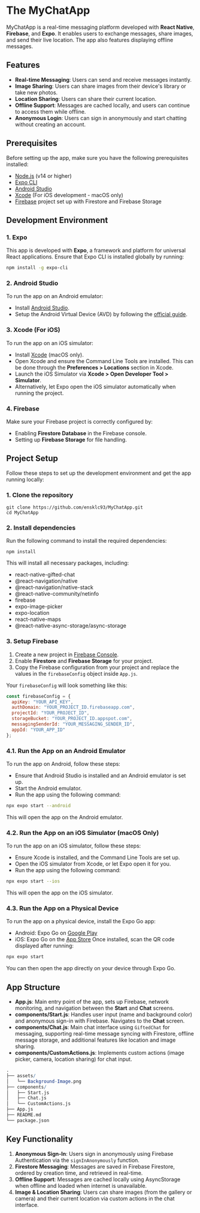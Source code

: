 # The MyChatApp
MyChatApp is a real-time messaging platform developed with **React Native**, **Firebase**, and **Expo**. It enables users to exchange messages, share images, and send their live location. The app also features displaying offline messages.

## Features

- **Real-time Messaging**: Users can send and receive messages instantly.
- **Image Sharing**: Users can share images from their device's library or take new photos.
- **Location Sharing**: Users can share their current location.
- **Offline Support**: Messages are cached locally, and users can continue to access them while offline.
- **Anonymous Login**: Users can sign in anonymously and start chatting without creating an account.

## Prerequisites

Before setting up the app, make sure you have the following prerequisites installed:

- [Node.js](https://nodejs.org/) (v14 or higher)
- [Expo CLI](https://docs.expo.dev/get-started/installation/)
- [Android Studio](https://developer.android.com/studio)
- [Xcode](https://developer.apple.com/xcode/) (For iOS development - macOS only)
- [Firebase](https://console.firebase.google.com) project set up with Firestore and Firebase Storage

## Development Environment
### 1. Expo
This app is developed with **Expo**, a framework and platform for universal React applications. Ensure that Expo CLI is installed globally by running:
```bash
npm install -g expo-cli
```
### 2. Android Studio
To run the app on an Android emulator:

- Install [Android Studio](https://developer.android.com/studio).
- Setup the Android Virtual Device (AVD) by following the [official guide](https://developer.android.com/studio).

### 3. Xcode (For iOS)

To run the app on an iOS simulator:

- Install [Xcode](https://developer.apple.com/xcode/) (macOS only).
- Open Xcode and ensure the Command Line Tools are installed. This can be done through the **Preferences > Locations** section in Xcode.
- Launch the iOS Simulator via **Xcode > Open Developer Tool > Simulator**.
- Alternatively, let Expo open the iOS simulator automatically when running the project.

### 4. Firebase
Make sure your Firebase project is correctly configured by:

- Enabling **Firestore Database** in the Firebase console.
- Setting up **Firebase Storage** for file handling.


## Project Setup

Follow these steps to set up the development environment and get the app running locally:

### 1. Clone the repository

```
git clone https://github.com/ensklc93/MyChatApp.git
cd MyChatApp
```

### 2. Install dependencies
Run the following command to install the required dependencies:
```
npm install
```
This will install all necessary packages, including:

- react-native-gifted-chat
- @react-navigation/native
- @react-navigation/native-stack
- @react-native-community/netinfo
- firebase
- expo-image-picker
- expo-location
- react-native-maps
- @react-native-async-storage/async-storage
  
### 3. Setup Firebase
1. Create a new project in [Firebase Console](https://console.firebase.google.com).
2. Enable **Firestore** and **Firebase Storage** for your project.
3. Copy the Firebase configuration from your project and replace the values in the ```firebaseConfig``` object inside ```App.js```.

Your ```firebaseConfig``` will look something like this:

```js
const firebaseConfig = {
  apiKey: "YOUR_API_KEY",
  authDomain: "YOUR_PROJECT_ID.firebaseapp.com",
  projectId: "YOUR_PROJECT_ID",
  storageBucket: "YOUR_PROJECT_ID.appspot.com",
  messagingSenderId: "YOUR_MESSAGING_SENDER_ID",
  appId: "YOUR_APP_ID"
};
```

### 4.1. Run the App on an Android Emulator
To run the app on Android, follow these steps:
- Ensure that Android Studio is installed and an Android emulator is set up.
- Start the Android emulator.
- Run the app using the following command:
```bash
npx expo start --android
```
This will open the app on the Android emulator.

### 4.2. Run the App on an iOS Simulator (macOS Only)
To run the app on an iOS simulator, follow these steps:
- Ensure Xcode is installed, and the Command Line Tools are set up.
- Open the iOS simulator from Xcode, or let Expo open it for you.
- Run the app using the following command:
```bash
npx expo start --ios
```
This will open the app on the iOS simulator.

### 4.3. Run the App on a Physical Device
To run the app on a physical device, install the Expo Go app:
- Android: Expo Go on [Google Play](https://play.google.com/store/apps/details?id=host.exp.exponent&pcampaignid=web_share)
- iOS: Expo Go on the [App Store](https://apps.apple.com/us/app/expo-go/id982107779)
Once installed, scan the QR code displayed after running:
```bash
npx expo start
```
You can then open the app directly on your device through Expo Go.

## App Structure
- **App.js**: Main entry point of the app, sets up Firebase, network monitoring, and navigation between the **Start** and **Chat** screens.
- **components/Start.js**: Handles user input (name and background color) and anonymous sign-in with Firebase. Navigates to the **Chat** screen.
- **components/Chat.js**: Main chat interface using ```GiftedChat``` for messaging, supporting real-time message syncing with Firestore, offline message storage, and additional features like location and image sharing.
- **components/CustomActions.js**: Implements custom actions (image picker, camera, location sharing) for chat input.
```mathematica
.
├── assets/
│   └── Background-Image.png
├── components/
│   ├── Start.js
│   ├── Chat.js
│   └── CustomActions.js
├── App.js
├── README.md
└── package.json
```


## Key Functionality
1. **Anonymous Sign-In**: Users sign in anonymously using Firebase Authentication via the ```signInAnonymously``` function.
2. **Firestore Messaging**: Messages are saved in Firebase Firestore, ordered by creation time, and retrieved in real-time.
3. **Offline Support**: Messages are cached locally using AsyncStorage when offline and loaded when internet is unavailable.
4. **Image & Location Sharing**: Users can share images (from the gallery or camera) and their current location via custom actions in the chat interface.

